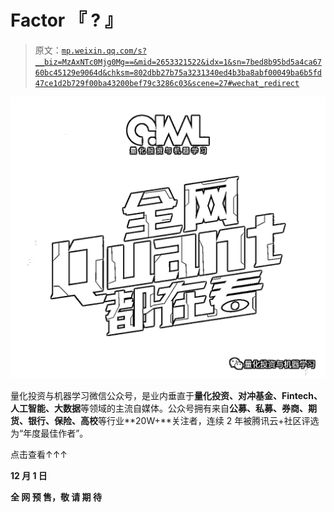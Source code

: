 # Factor 『 ? 』

> 原文：[`mp.weixin.qq.com/s?__biz=MzAxNTc0Mjg0Mg==&mid=2653321522&idx=1&sn=7bed8b95bd5a4ca6760bc45129e9064d&chksm=802dbb27b75a3231340ed4b3ba8abf00049ba6b5fd47ce1d2b729f00ba43200bef79c3286c03&scene=27#wechat_redirect`](http://mp.weixin.qq.com/s?__biz=MzAxNTc0Mjg0Mg==&mid=2653321522&idx=1&sn=7bed8b95bd5a4ca6760bc45129e9064d&chksm=802dbb27b75a3231340ed4b3ba8abf00049ba6b5fd47ce1d2b729f00ba43200bef79c3286c03&scene=27#wechat_redirect)

![](img/817c601fc026ccfe2ee840069c1e016b.png)

量化投资与机器学习微信公众号，是业内垂直于**量化投资、对冲基金、Fintech、人工智能、大数据**等领域的主流自媒体。公众号拥有来自**公募、私募、券商、期货、银行、保险、高校**等行业**20W+**关注者，连续 2 年被腾讯云+社区评选为“年度最佳作者”。

点击查看↑↑↑

**12 月 1 日** 

**全 网 预 售，敬 请 期 待**